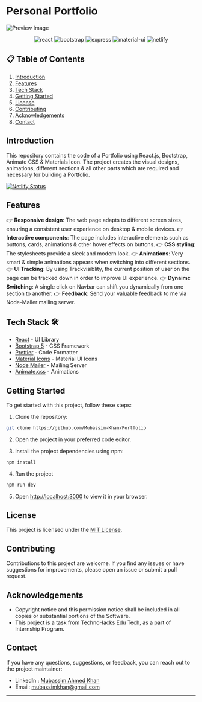 # Personal Portfolio

![Preview Image](https://github.com/Mubassim-Khan/Portfolio/blob/main/src/assets/images/Preview.png)

<div align="center">
    <img src="https://img.shields.io/badge/React-20232A?style=for-the-badge&logo=react&logoColor=61DAFB" alt="react" />
    <img src="https://img.shields.io/badge/Bootstrap-563D7C?style=for-the-badge&logo=bootstrap&logoColor=white" alt="bootstrap" />
    <img src="https://img.shields.io/badge/Express%20js-000000?style=for-the-badge&logo=express&logoColor=white" alt="express" />
    <img src="https://img.shields.io/badge/Material%20UI-007FFF?style=for-the-badge&logo=mui&logoColor=white" alt="material-ui" />
    <img src="https://img.shields.io/badge/Netlify-00C7B7?style=for-the-badge&logo=netlify&logoColor=white" alt="netlify" />
</div>

## 📋 <a name="table">Table of Contents</a>

1. [Introduction](#introduction)
2. [Features](#features)
3. [Tech Stack](#tech-stack)
4. [Getting Started](#quick-start)
5. [License](#license)
6. [Contributing](#contributing)
7. [Acknowledgements](#acknowledgements)
8. [Contact](#contact)

## <a name="introduction">Introduction</a>

This repository contains the code of a Portfolio using React.js, Bootstrap, Animate CSS & Materials Icon. The project creates the visual designs, animations, different sections & all other parts which are required and necessary for building a Portfolio.

[![Netlify Status](https://api.netlify.com/api/v1/badges/806ee3f4-a0fd-45a3-9650-65ebd1e50f3f/deploy-status)](https://app.netlify.com/sites/mubassim-khan/deploys)

## <a name="features">Features</a>

👉 **Responsive design**: The web page adapts to different screen sizes, ensuring a consistent user experience on desktop & mobile devices.
👉 **Interactive components**: The page includes interactive elements such as buttons, cards, animations & other hover effects on buttons.
👉 **CSS styling**: The stylesheets provide a sleek and modern look.
👉 **Animations**: Very smart & simple animations appears when switching into different sections.
👉 **UI Tracking**: By using Trackvisiblity, the current position of user on the page can be tracked down in order to improve UI experience.
👉 **Dynaimc Switching**: A single click on Navbar can shift you dynamically from one section to another.
👉 **Feedback**: Send your valuable feedback to me via Node-Mailer mailing server.

## <a name="tech-stack">Tech Stack 🛠️</a>

- [React](https://reactjs.org/) - UI Library
- [Bootstrap 5](https://getbootstrap.com/) - CSS Framework
- [Prettier](https://prettier.io/) - Code Formatter
- [Material Icons](https://mui.com/material-ui/material-icons/) - Material UI Icons
- [Node Mailer](https://nodemailer.com/) - Mailing Server
- [Animate.css](https://animate.style/) - Animations

## <a name="#quick-start">Getting Started</a>

To get started with this project, follow these steps:

1. Clone the repository:

```bash
git clone https://github.com/Mubassim-Khan/Portfolio
```

2. Open the project in your preferred code editor.

3. Install the project dependencies using npm:

```bash
npm install
```

4. Run the project

```bash
npm run dev
```

5. Open [http://localhost:3000](http://localhost:3000) to view it in your browser.

## <a name="license">License</a>

This project is licensed under the [MIT License](https://opensource.org/licenses/MIT).

## <a name="contributing">Contributing</a>

Contributions to this project are welcome. If you find any issues or have suggestions for improvements, please open an issue or submit a pull request.

## <a name="acknowledgements">Acknowledgements</a>

- Copyright notice and this permission notice shall be included in all copies or substantial portions of the Software.
- This project is a task from TechnoHacks Edu Tech, as a part of Internship Program.

## <a name="contact">Contact</a>

If you have any questions, suggestions, or feedback, you can reach out to the project maintainer:

- LinkedIn : [Mubassim Ahmed Khan](https://www.linkedin.com/in/mubassim)
- Email: [mubassimkhan@gmail.com](mailto:mubassimkhan@gmail.com)

---
